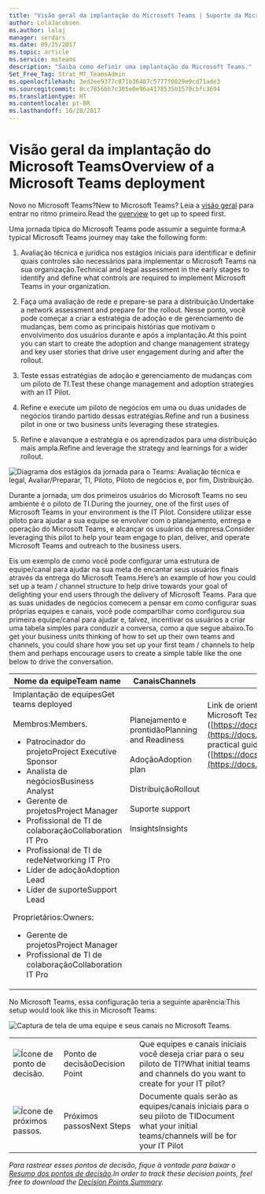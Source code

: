 ```yaml
---
title: "Visão geral da implantação do Microsoft Teams | Suporte da Microsoft"
author: LolaJacobsen
ms.author: lolaj
manager: serdars
ms.date: 09/25/2017
ms.topic: article
ms.service: msteams
description: "Saiba como definir uma implantação do Microsoft Teams."
Set_Free_Tag: Strat_MT_TeamsAdmin
ms.openlocfilehash: 3ed2ee9377c871b36407c5777f0829e9cd71ade3
ms.sourcegitcommit: 8cc7856bb7c305e0e96a4178535b1570cbfc3694
ms.translationtype: HT
ms.contentlocale: pt-BR
ms.lasthandoff: 10/28/2017
---
```

<a name="overview-of-a-microsoft-teams-deployment"></a><span data-ttu-id="1e351-103">Visão geral da implantação do Microsoft Teams</span><span class="sxs-lookup"><span data-stu-id="1e351-103">Overview of a Microsoft Teams deployment</span></span>
========================================

<span data-ttu-id="1e351-104">Novo no Microsoft Teams?</span><span class="sxs-lookup"><span data-stu-id="1e351-104">New to Microsoft Teams?</span></span> <span data-ttu-id="1e351-105">Leia a [visão geral](teams-overview.md) para entrar no ritmo primeiro.</span><span class="sxs-lookup"><span data-stu-id="1e351-105">Read the [overview](teams-overview.md) to get up to speed first.</span></span>

<span data-ttu-id="1e351-106">Uma jornada típica do Microsoft Teams pode assumir a seguinte forma:</span><span class="sxs-lookup"><span data-stu-id="1e351-106">A typical Microsoft Teams journey may take the following form:</span></span>

1.  <span data-ttu-id="1e351-107">Avaliação técnica e jurídica nos estágios iniciais para identificar e definir quais controles são necessários para implementar o Microsoft Teams na sua organização.</span><span class="sxs-lookup"><span data-stu-id="1e351-107">Technical and legal assessment in the early stages to identify and define what controls are required to implement Microsoft Teams in your organization.</span></span>

2.  <span data-ttu-id="1e351-108">Faça uma avaliação de rede e prepare-se para a distribuição.</span><span class="sxs-lookup"><span data-stu-id="1e351-108">Undertake a network assessment and prepare for the rollout.</span></span> <span data-ttu-id="1e351-109">Nesse ponto, você pode começar a criar a estratégia de adoção e de gerenciamento de mudanças, bem como as principais histórias que motivam o envolvimento dos usuários durante e após a implantação.</span><span class="sxs-lookup"><span data-stu-id="1e351-109">At this point you can start to create the adoption and change management strategy and key user stories that drive user engagement during and after the rollout.</span></span>

3.  <span data-ttu-id="1e351-110">Teste essas estratégias de adoção e gerenciamento de mudanças com um piloto de TI.</span><span class="sxs-lookup"><span data-stu-id="1e351-110">Test these change management and adoption strategies with an IT Pilot.</span></span>

4.  <span data-ttu-id="1e351-111">Refine e execute um piloto de negócios em uma ou duas unidades de negócios tirando partido dessas estratégias.</span><span class="sxs-lookup"><span data-stu-id="1e351-111">Refine and run a business pilot in one or two business units leveraging these strategies.</span></span>

5.  <span data-ttu-id="1e351-112">Refine e alavanque a estratégia e os aprendizados para uma distribuição mais ampla.</span><span class="sxs-lookup"><span data-stu-id="1e351-112">Refine and leverage the strategy and learnings for a wider rollout.</span></span>

![Diagrama dos estágios da jornada para o Teams: Avaliação técnica e legal, Avaliar/Preparar, TI, Piloto, Piloto de negócios e, por fim, Distribuição.](media/Overview_of_a_Microsoft_Teams_deployment_image1.png)

<span data-ttu-id="1e351-114">Durante a jornada, um dos primeiros usuários do Microsoft Teams no seu ambiente é o piloto de TI.</span><span class="sxs-lookup"><span data-stu-id="1e351-114">During the journey, one of the first uses of Microsoft Teams in your environment is the IT Pilot.</span></span> <span data-ttu-id="1e351-115">Considere utilizar esse piloto para ajudar a sua equipe se envolver com o planejamento, entrega e operação do Microsoft Teams, e alcançar os usuários da empresa.</span><span class="sxs-lookup"><span data-stu-id="1e351-115">Consider leveraging this pilot to help your team engage to plan, deliver, and operate Microsoft Teams and outreach to the business users.</span></span>

<span data-ttu-id="1e351-116">Eis um exemplo de como você pode configurar uma estrutura de equipe/canal para ajudar na sua meta de encantar seus usuários finais através da entrega do Microsoft Teams.</span><span class="sxs-lookup"><span data-stu-id="1e351-116">Here’s an example of how you could set up a team / channel structure to help drive towards your goal of delighting your end users through the delivery of Microsoft Teams.</span></span> <span data-ttu-id="1e351-117">Para que as suas unidades de negócios comecem a pensar em como configurar suas próprias equipes e canais, você pode compartilhar como configurou sua primeira equipe/canal para ajudar e, talvez, incentivar os usuários a criar uma tabela simples para conduzir a conversa, como a que segue abaixo.</span><span class="sxs-lookup"><span data-stu-id="1e351-117">To get your business units thinking of how to set up their own teams and channels, you could share how you set up your first team / channels to help them and perhaps encourage users to create a simple table like the one below to drive the conversation.</span></span>


|<span data-ttu-id="1e351-118">Nome da equipe</span><span class="sxs-lookup"><span data-stu-id="1e351-118">Team name</span></span> |<span data-ttu-id="1e351-119">Canais</span><span class="sxs-lookup"><span data-stu-id="1e351-119">Channels</span></span>  |<span data-ttu-id="1e351-120">Guias</span><span class="sxs-lookup"><span data-stu-id="1e351-120">Tabs</span></span>  |
|---------|---------|---------|
|<span data-ttu-id="1e351-121">Implantação de equipes</span><span class="sxs-lookup"><span data-stu-id="1e351-121">Get teams deployed</span></span><br></br><span data-ttu-id="1e351-122">Membros:</span><span class="sxs-lookup"><span data-stu-id="1e351-122">Members.</span></span><ul><li><span data-ttu-id="1e351-123">Patrocinador do projeto</span><span class="sxs-lookup"><span data-stu-id="1e351-123">Project Executive Sponsor</span></span></li><li><span data-ttu-id="1e351-124">Analista de negócios</span><span class="sxs-lookup"><span data-stu-id="1e351-124">Business Analyst</span></span></li><li><span data-ttu-id="1e351-125">Gerente de projetos</span><span class="sxs-lookup"><span data-stu-id="1e351-125">Project Manager</span></span></li><li><span data-ttu-id="1e351-126">Profissional de TI de colaboração</span><span class="sxs-lookup"><span data-stu-id="1e351-126">Collaboration IT Pro</span></span></li><li><span data-ttu-id="1e351-127">Profissional de TI de rede</span><span class="sxs-lookup"><span data-stu-id="1e351-127">Networking IT Pro</span></span></li><li><span data-ttu-id="1e351-128">Líder de adoção</span><span class="sxs-lookup"><span data-stu-id="1e351-128">Adoption Lead</span></span> </li><li><span data-ttu-id="1e351-129">Líder de suporte</span><span class="sxs-lookup"><span data-stu-id="1e351-129">Support Lead</span></span></li></ul><span data-ttu-id="1e351-130">Proprietários:</span><span class="sxs-lookup"><span data-stu-id="1e351-130">Owners:</span></span> <ul><li><span data-ttu-id="1e351-131">Gerente de projetos</span><span class="sxs-lookup"><span data-stu-id="1e351-131">Project Manager</span></span></li><li><span data-ttu-id="1e351-132">Profissional de TI de colaboração</span><span class="sxs-lookup"><span data-stu-id="1e351-132">Collaboration IT Pro</span></span></li></ul>      |<span data-ttu-id="1e351-133">Planejamento e prontidão</span><span class="sxs-lookup"><span data-stu-id="1e351-133">Planning  and Readiness</span></span><br></br> <span data-ttu-id="1e351-134">Adoção</span><span class="sxs-lookup"><span data-stu-id="1e351-134">Adoption plan</span></span><br></br> <span data-ttu-id="1e351-135">Distribuição</span><span class="sxs-lookup"><span data-stu-id="1e351-135">Rollout</span></span><br></br> <span data-ttu-id="1e351-136">Suporte</span><span class="sxs-lookup"><span data-stu-id="1e351-136"> support</span></span><br></br> <span data-ttu-id="1e351-137">Insights</span><span class="sxs-lookup"><span data-stu-id="1e351-137">Insights</span></span><br></br><br></br><br></br><br></br><br></br><br></br><br></br>          |<span data-ttu-id="1e351-138">Link de orientações práticas da página do Microsoft Teams ([https://docs.microsoft.com/MicrosoftTeams](https://docs.microsoft.com/MicrosoftTeams))</span><span class="sxs-lookup"><span data-stu-id="1e351-138">Link practical guidance for Microsoft Teams web page ([https://docs.microsoft.com/MicrosoftTeams](https://docs.microsoft.com/MicrosoftTeams))</span></span> <br></br><br></br><br></br><br></br><br></br><br></br><br></br><br></br><br></br><br></br><br></br>        |

<span data-ttu-id="1e351-139">No Microsoft Teams, essa configuração teria a seguinte aparência:</span><span class="sxs-lookup"><span data-stu-id="1e351-139">This setup would look like this in Microsoft Teams:</span></span>

![Captura de tela de uma equipe e seus canais no Microsoft Teams.](media/Overview_of_a_Microsoft_Teams_deployment_image2.png)


||||
|---------|---------|---------|
|![Ícone de ponto de decisão.](media/Overview_of_a_Microsoft_Teams_deployment_image3.png)     |<span data-ttu-id="1e351-142">Ponto de decisão</span><span class="sxs-lookup"><span data-stu-id="1e351-142">Decision Point</span></span>         |<span data-ttu-id="1e351-143">Que equipes e canais iniciais você deseja criar para o seu piloto de TI?</span><span class="sxs-lookup"><span data-stu-id="1e351-143">What initial teams and channels do you want to create for your IT pilot?</span></span>         |
|![Ícone de próximos passos.](media/Overview_of_a_Microsoft_Teams_deployment_image4.png)     |<span data-ttu-id="1e351-145">Próximos passos</span><span class="sxs-lookup"><span data-stu-id="1e351-145">Next Steps</span></span>         |<span data-ttu-id="1e351-146">Documente quais serão as equipes/canais iniciais para o seu piloto de TI</span><span class="sxs-lookup"><span data-stu-id="1e351-146">Document what your initial teams/channels will be for your IT Pilot</span></span>         |


 

<span data-ttu-id="1e351-147">*Para rastrear esses pontos de decisão, fique à vontade para baixar o [Resumo dos pontos de decisão](https://www.microsoft.com/en-us/download/55981).*</span><span class="sxs-lookup"><span data-stu-id="1e351-147">*In order to track these decision points, feel free to download the [Decision Points Summary](https://www.microsoft.com/en-us/download/55981).*</span></span>
